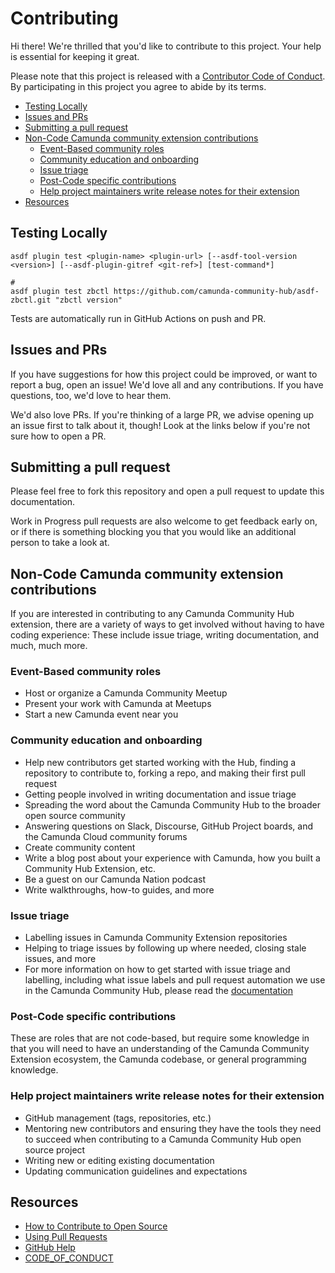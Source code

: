 <!-- omit in toc -->
# Contributing

Hi there! We're thrilled that you'd like to contribute to this project. Your help is essential for keeping it great.

Please note that this project is released with a [Contributor Code of Conduct](https://github.com/camunda-community-hub/community/blob/main/CODE_OF_CONDUCT.MD). By participating in this project you agree to abide by its terms.
- [Testing Locally](#testing-locally)
- [Issues and PRs](#issues-and-prs)
- [Submitting a pull request](#submitting-a-pull-request)
- [Non-Code Camunda community extension contributions](#non-code-camunda-community-extension-contributions)
  - [Event-Based community roles](#event-based-community-roles)
  - [Community education and onboarding](#community-education-and-onboarding)
  - [Issue triage](#issue-triage)
  - [Post-Code specific contributions](#post-code-specific-contributions)
  - [Help project maintainers write release notes for their extension](#help-project-maintainers-write-release-notes-for-their-extension)
- [Resources](#resources)

## Testing Locally

```shell
asdf plugin test <plugin-name> <plugin-url> [--asdf-tool-version <version>] [--asdf-plugin-gitref <git-ref>] [test-command*]

#
asdf plugin test zbctl https://github.com/camunda-community-hub/asdf-zbctl.git "zbctl version"
```

Tests are automatically run in GitHub Actions on push and PR.


## Issues and PRs

If you have suggestions for how this project could be improved, or want to report a bug, open an issue! We'd love all and any contributions. If you have questions, too, we'd love to hear them.

We'd also love PRs. If you're thinking of a large PR, we advise opening up an issue first to talk about it, though! Look at the links below if you're not sure how to open a PR.

## Submitting a pull request

Please feel free to fork this repository and open a pull request to update this documentation.

Work in Progress pull requests are also welcome to get feedback early on, or if there is something blocking you that you would like an additional person to take a look at.

## Non-Code Camunda community extension contributions

If you are interested in contributing to any Camunda Community Hub extension, there are a variety of ways to get involved without having to have coding experience: These include issue triage, writing documentation, and much, much more.

### Event-Based community roles

* Host or organize a Camunda Community Meetup
* Present your work with Camunda at Meetups
* Start a new Camunda event near you

### Community education and onboarding

* Help new contributors get started working with the Hub, finding a repository to contribute to, forking a repo, and making their first pull request
* Getting people involved in writing documentation and issue triage
* Spreading the word about the Camunda Community Hub to the broader open source community
* Answering questions on Slack, Discourse, GitHub Project boards, and the Camunda Cloud community forums
* Create community content
* Write a blog post about your experience with Camunda, how you built a Community Hub Extension, etc.
* Be a guest on our Camunda Nation podcast
* Write walkthroughs, how-to guides, and more

### Issue triage

* Labelling issues in Camunda Community Extension repositories
* Helping to triage issues by following up where needed, closing stale issues, and more
* For more information on how to get started with issue triage and labelling, including what issue labels and pull request automation we use in the Camunda Community Hub, please read the [documentation](https://github.com/camunda-community-hub/community/blob/main/issue-triage.md)

### Post-Code specific contributions

These are roles that are not code-based, but require some knowledge in that you will need to have an understanding of the Camunda Community Extension ecosystem, the Camunda codebase, or general programming knowledge.

### Help project maintainers write release notes for their extension

* GitHub management (tags, repositories, etc.)
* Mentoring new contributors and ensuring they have the tools they need to succeed when contributing to a Camunda Community Hub open source project
* Writing new or editing existing documentation
* Updating communication guidelines and expectations

## Resources

- [How to Contribute to Open Source](https://opensource.guide/how-to-contribute/)
- [Using Pull Requests](https://help.github.com/articles/about-pull-requests/)
- [GitHub Help](https://help.github.com)
- [CODE_OF_CONDUCT](https://github.com/camunda-community-hub/community/blob/main/CODE_OF_CONDUCT.MD)
